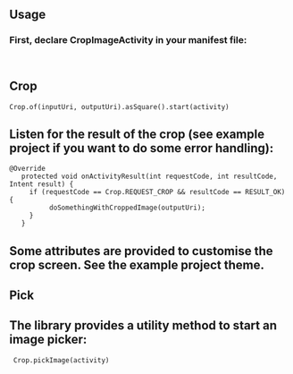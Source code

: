 ## Usage
### First, declare CropImageActivity in your manifest file:
<pre><code><activity android:name="com.soundcloud.android.crop.CropImageActivity"/>
</code></pre>
## Crop
<pre><code>Crop.of(inputUri, outputUri).asSquare().start(activity)
</code></pre>
## Listen for the result of the crop (see example project if you want to do some error handling):
<pre><code>@Override
   protected void onActivityResult(int requestCode, int resultCode, Intent result) {
     if (requestCode == Crop.REQUEST_CROP && resultCode == RESULT_OK) {
          doSomethingWithCroppedImage(outputUri);
     }
   }
</code></pre>
## Some attributes are provided to customise the crop screen. See the example project theme.
## Pick
## The library provides a utility method to start an image picker:
<pre><code> Crop.pickImage(activity)
</code></pre>


